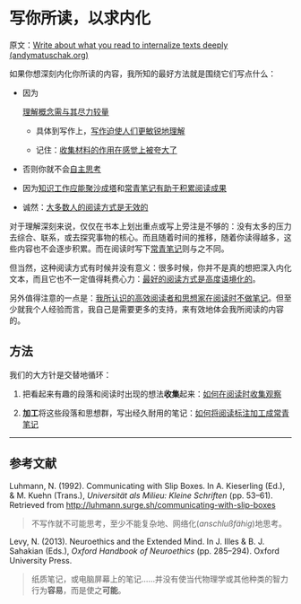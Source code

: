 # 写你所读，以求内化

原文：[Write about what you read to internalize texts deeply (andymatuschak.org)](https://notes.andymatuschak.org/zg3fYweZpbHeBTpcYke5mF4ZfrJutYcQEtFo)

如果你想深刻内化你所读的内容，我所知的最好方法就是围绕它们写点什么：

- 因为

    [理解概念需与其尽力较量](https://notes.andymatuschak.org/zX1WtJ4ouE8sjN1NgWHsGVg8ZnVfp5Kz74Vs)

    - 具体到写作上，[写作迫使人们更敏锐地理解](https://notes.andymatuschak.org/z8q1K5a8i95qARkpFwS45qqtQzM8th82TkeUg)

    - 记住：[收集材料的作用在感觉上被夸大了](https://notes.andymatuschak.org/z8QSUyNdq3CMK79KSnCW7QTR1MPHEFi4Q2LY8)

- 否则你就不会[自主思考](https://notes.andymatuschak.org/z4enRPbLXdD8X8hCfVjaRkcGkronvhcfrgSQw)

- 因为[知识工作应能聚沙成塔](https://notes.andymatuschak.org/z6UDDkom8Aifg6mLdjT1sPtbMBweCmpyTwmJT)和[常青笔记有助于积累阅读成果](https://notes.andymatuschak.org/z6M8kex6kDF2FT6MWqAMDQddsqUr8sphLmyy1)

- 诚然：[大多数人的阅读方式是无效的](https://notes.andymatuschak.org/z432siNjuY9G8bTsnSugyHPB1YoZWgup6eMB3)

对于理解深刻来说，仅仅在书本上划出重点或写上旁注是不够的：没有太多的压力去综合、联系，或去探究事物的核心。而且随着时间的推移，随着你读得越多，这些内容也不会逐步积累。而在阅读时写下[常青笔记](https://notes.andymatuschak.org/z4SDCZQeRo4xFEQ8H4qrSqd68ucpgE6LU155C)则与之不同。

但当然，这种阅读方式有时候并没有意义：很多时候，你并不是真的想把深入内化文本，而且它也不一定值得耗费心力：[最好的阅读方式是高度语境化的](https://notes.andymatuschak.org/z6e3AFda6oSsusEmf8vWevMaNLggQ9bCEgFkf)。

另外值得注意的一点是：[我所认识的高效阅读者和思想家在阅读时不做笔记](https://notes.andymatuschak.org/z6GNVv6RyFDewy11ZgXzce8agWxSLwJ6Ub5Rw)。但至少就我个人经验而言，我自己是需要更多的支持，来有效地体会我所阅读的内容的。

## 方法

我们的大方针是交替地循环：

1. 把看起来有趣的段落和阅读时出现的想法**收集**起来：[如何在阅读时收集观察](https://notes.andymatuschak.org/z71FeBJGqZdyA78UNTwXCWcMGUVCWk1XsLvPS)

2. **加工**将这些段落和思想群，写出经久耐用的笔记：[如何将阅读标注加工成常青笔记](https://notes.andymatuschak.org/z2PJ51tCXuPFxnfFVUxxgwjvZ1geu4YnYm7hK)

------

## 参考文献

Luhmann, N. (1992). Communicating with Slip Boxes. In A. Kieserling (Ed.), & M. Kuehn (Trans.), *Universität als Milieu: Kleine Schriften* (pp. 53–61). Retrieved from http://luhmann.surge.sh/communicating-with-slip-boxes

> 不写作就不可能思考，至少不能复杂地、网络化(*anschlußfähig*)地思考。

Levy, N. (2013). Neuroethics and the Extended Mind. In J. Illes & B. J. Sahakian (Eds.), *Oxford Handbook of Neuroethics* (pp. 285–294). Oxford University Press.

> 纸质笔记，或电脑屏幕上的笔记......并没有使当代物理学或其他种类的智力行为**容易**，而是使之**可能**。